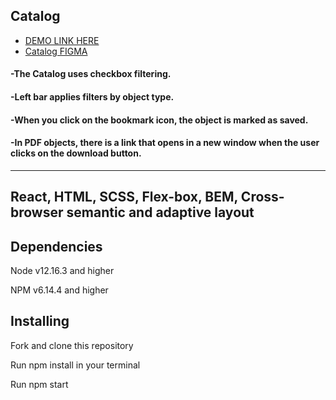 ## Catalog

- [DEMO LINK HERE](https://yulyavav.github.io/react_catalog/)
- [Catalog FIGMA](https://www.figma.com/file/rSNDLhhKThudpihM02ROGq/%5BAllright%5D-Test-Task?node-id=2%3A1964)


#### -The Catalog uses checkbox filtering.
#### -Left bar applies filters by object type.
#### -When you click on the bookmark icon, the object is marked as saved.
#### -In PDF objects, there is a link that opens in a new window when the user clicks on the download button.

-----------------------------------
React, HTML, SCSS, Flex-box, BEM, Cross-browser semantic and adaptive layout
-----------------------------------

Dependencies
-----------------------------------

Node v12.16.3 and higher

NPM v6.14.4 and higher


Installing
-----------------------------------

Fork and clone this repository

Run npm install in your terminal

Run npm start

